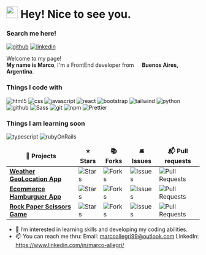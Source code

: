 <h1><img src="https://emojis.slackmojis.com/emojis/images/1531849430/4246/blob-sunglasses.gif?1531849430" width="30"/> Hey! Nice to see you.</h1>
<h3>Search me here!</h3>
<p>
 <a href="https://github.com/AllegriM"><img alt="github" src="https://img.shields.io/badge/-MarcoAllegri-blue?style=flat-square&logo=linkedin&logoColor=white" /></a>
 <a href="https://www.linkedin.com/in/marco-allegri/"><img alt="linkedin" src="https://img.shields.io/badge/-AllegriM-black?style=flat-square&logo=github&logoColor=white" /></a>
</p>
<p>Welcome to my page! </br> <b>My name is Marco</b>, I'm a FrontEnd developer from <img src="https://cdn-icons-png.flaticon.com/512/330/330487.png" width="13"/> <b>Buenos Aires, Argentina</b>.</p>
<h3>Things I code with</h3>
<p>
  <img alt="html5" src="https://img.shields.io/badge/-HTML5-E34F26?style=flat-square&logo=html5&logoColor=white" />
  <img alt="css" src="https://img.shields.io/badge/-Css-blue?style=flat-square&logo=css3&logoColor=white" />
  <img alt="javascript" src="https://img.shields.io/badge/-Javascript-yellow?style=flat-square&logo=javascript&logoColor=black" />
  <img alt="react" src="https://img.shields.io/badge/-React-blue?style=flat-square&logo=react&logoColor=black" />
  <img alt="bootstrap" src="https://img.shields.io/badge/-Bootstrap-pink?style=flat-square&logo=bootstrap&logoColor=white" />
  <img alt="tailwind" src="https://img.shields.io/badge/-Tailwind-informational?style=flat-square&logo=tailwind&logoColor=black" />
  <img alt="python" src="https://img.shields.io/badge/-Python-blueviolet?style=flat-square&logo=python&logoColor=white" />
  <img alt="github" src="https://img.shields.io/badge/-Github-success?style=flat-square&logo=github&logoColor=black" />
  <img alt="Sass" src="https://img.shields.io/badge/-Sass-CC6699?style=flat-square&logo=sass&logoColor=white" />
  <img alt="git" src="https://img.shields.io/badge/-Git-F05032?style=flat-square&logo=git&logoColor=white" />
  <img alt="npm" src="https://img.shields.io/badge/-NPM-CB3837?style=flat-square&logo=npm&logoColor=white" />
  <img alt="Prettier" src="https://img.shields.io/badge/-Prettier-F7B93E?style=flat-square&logo=prettier&logoColor=white" />
</p>

<h3>Things I am learning soon</h3>
<p>
  <img alt="typescript" src="https://img.shields.io/badge/-Typescript-E34F26?style=flat-square&logo=typescript&logoColor=white" />
  <img alt="rubyOnRails" src="https://img.shields.io/badge/-Ruby-E34F26?style=flat-square&logo=ruby&logoColor=white" />
<!--   <img alt="redux" src"https://img.shields.io/badge/-Redux-blue?style=flat-square&logo=redux&logoColor=white" /> -->
</p>

<table>
  <thead align="center">
    <tr border: none;>
      <td><b>🎁 Projects</b></td>
      <td><b>⭐ Stars</b></td>
      <td><b>📚 Forks</b></td>
      <td><b>🛎 Issues</b></td>
      <td><b>📬 Pull requests</b></td>
    </tr>
  </thead>
  <tbody>
    <tr>
      <td><a href="https://github.com/AllegriM/WeatherGeoLocationApp"><b>Weather GeoLocation App</b></a></td>
      <td><img alt="Stars" src="https://img.shields.io/github/stars/AllegriM/WeatherGeoLocationApp?style=flat-square&labelColor=343b41"/></td>
      <td><img alt="Forks" src="https://img.shields.io/github/forks/AllegriM/WeatherGeoLocationApp?style=flat-square&labelColor=343b41"/></td>
      <td><img alt="Issues" src="https://img.shields.io/github/issues/AllegriM/WeatherGeoLocationApp?style=flat-square&labelColor=343b41"/></td>
      <td><img alt="Pull Requests" src="https://img.shields.io/github/issues-pr/AllegriM/WeatherGeoLocationApp?style=flat-square&labelColor=343b41"/></td>
    </tr>
	  <tr>
      <td><a href="https://github.com/AllegriM/bompiBurguers"><b>Ecommerce Hamburguer App</b></a></td>
      <td><img alt="Stars" src="https://img.shields.io/github/stars/AllegriM/bompiBurguers?style=flat-square&labelColor=343b41"/></td>
      <td><img alt="Forks" src="https://img.shields.io/github/forks/AllegriM/bompiBurguers?style=flat-square&labelColor=343b41"/></td>
      <td><img alt="Issues" src="https://img.shields.io/github/issues/AllegriM/bompiBurguers?style=flat-square&labelColor=343b41"/></td>
      <td><img alt="Pull Requests" src="https://img.shields.io/github/issues-pr/AllegriM/bompiBurguers?style=flat-square&labelColor=343b41"/></td>
    </tr>
    <tr>
      <td><a href="https://github.com/AllegriM/RockPaperScissors"><b>Rock Paper Scissors Game</b></a></td>
      <td><img alt="Stars" src="https://img.shields.io/github/stars/AllegriM/RockPaperScissors?style=flat-square&labelColor=343b41"/></td>
      <td><img alt="Forks" src="https://img.shields.io/github/forks/AllegriM/RockPaperScissors?style=flat-square&labelColor=343b41"/></td>
      <td><img alt="Issues" src="https://img.shields.io/github/issues/AllegriM/RockPaperScissors?style=flat-square&labelColor=343b41"/></td>
      <td><img alt="Pull Requests" src="https://img.shields.io/github/issues-pr/AllegriM/RockPaperScissors?style=flat-square&labelColor=343b41"/></td>
    </tr>
  </tbody>
</table>
 
 
- 👀 I’m interested in learning skills and developing my coding abilities. 
- 📫 You can reach me thru: 
Email: marcoallegri99@outlook.com
LinkedIn: https://www.linkedin.com/in/marco-allegri/


<!---
AllegriM/AllegriM is a ✨ special ✨ repository because its `README.md` (this file) appears on your GitHub profile.
You can click the Preview link to take a look at your changes.
--->
